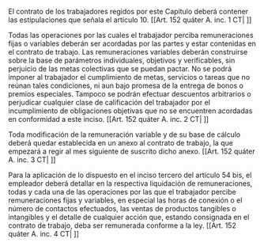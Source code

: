 El contrato de los trabajadores regidos por este Capítulo deberá contener las estipulaciones que señala el artículo 10. [[Art. 152 quáter A. inc. 1 CT| ]]

Todas las operaciones por las cuales el trabajador perciba remuneraciones fijas o variables deberán ser acordadas por las partes y estar contenidas en el contrato de trabajo. Las remuneraciones variables deberán construirse sobre la base de parámetros individuales, objetivos y verificables, sin perjuicio de las metas colectivas que se puedan pactar. No se podrá imponer al trabajador el cumplimiento de metas, servicios o tareas que no reúnan tales condiciones, ni aun bajo promesa de la entrega de bonos o premios especiales. Tampoco se podrán efectuar descuentos arbitrarios o perjudicar cualquier clase de calificación del trabajador por el incumplimiento de obligaciones objetivas que no se encuentren acordadas en conformidad a este inciso. [[Art. 152 quáter A. inc. 2 CT| ]]

Toda modificación de la remuneración variable y de su base de cálculo deberá quedar establecida en un anexo al contrato de trabajo, la que empezará a regir al mes siguiente de suscrito dicho anexo. [[Art. 152 quáter A. inc. 3 CT| ]]

Para la aplicación de lo dispuesto en el inciso tercero del artículo 54 bis, el empleador deberá detallar en la respectiva liquidación de remuneraciones, todas y cada una de las operaciones por las que el trabajador percibe remuneraciones fijas y variables, en especial las horas de conexión o el número de contactos efectuados, las ventas de productos tangibles o intangibles y el detalle de cualquier acción que, estando consignada en el contrato de trabajo, deba ser remunerada conforme a la ley. [[Art. 152 quáter A. inc. 4 CT| ]]